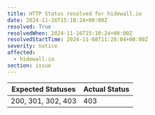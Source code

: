 ```yaml
---
title: HTTP Status resolved for hidewall.io
date: 2024-11-16T15:10:24+00:00Z
resolved: True
resolvedWhen: 2024-11-16T15:10:24+00:00Z
resolvedStartTime: 2024-11-08T11:28:04+00:00Z
severity: notice
affected:
  - hidewall.io
section: issue
---
```


| Expected Statuses | Actual Status  |
|-------------------|----------------|
| 200, 301, 302, 403 | 403 |
